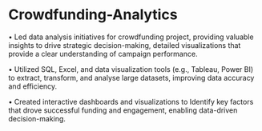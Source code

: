 # Crowdfunding-Analytics
•	Led data analysis initiatives for crowdfunding project, providing valuable insights to drive strategic decision-making, detailed visualizations that provide a clear understanding of campaign performance.

•	Utilized SQL, Excel, and data visualization tools (e.g., Tableau, Power BI) to extract, transform, and analyse large datasets, improving data accuracy and efficiency.

•	Created interactive dashboards and visualizations to Identify key factors that drove successful funding and engagement, enabling data-driven decision-making.
